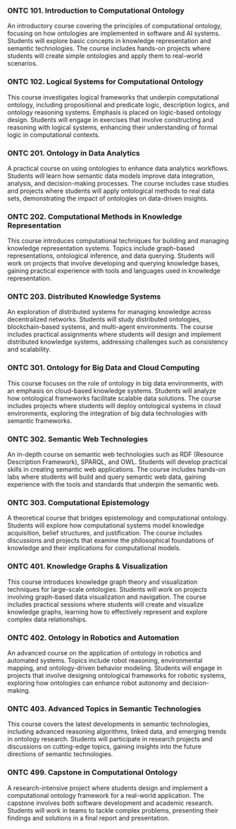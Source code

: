### ONTC 101. Introduction to Computational Ontology

An introductory course covering the principles of computational ontology, focusing on how ontologies are implemented in software and AI systems. Students will explore basic concepts in knowledge representation and semantic technologies. The course includes hands-on projects where students will create simple ontologies and apply them to real-world scenarios.

### ONTC 102. Logical Systems for Computational Ontology

This course investigates logical frameworks that underpin computational ontology, including propositional and predicate logic, description logics, and ontology reasoning systems. Emphasis is placed on logic-based ontology design. Students will engage in exercises that involve constructing and reasoning with logical systems, enhancing their understanding of formal logic in computational contexts.

### ONTC 201. Ontology in Data Analytics

A practical course on using ontologies to enhance data analytics workflows. Students will learn how semantic data models improve data integration, analysis, and decision-making processes. The course includes case studies and projects where students will apply ontological methods to real data sets, demonstrating the impact of ontologies on data-driven insights.

### ONTC 202. Computational Methods in Knowledge Representation

This course introduces computational techniques for building and managing knowledge representation systems. Topics include graph-based representations, ontological inference, and data querying. Students will work on projects that involve developing and querying knowledge bases, gaining practical experience with tools and languages used in knowledge representation.

### ONTC 203. Distributed Knowledge Systems

An exploration of distributed systems for managing knowledge across decentralized networks. Students will study distributed ontologies, blockchain-based systems, and multi-agent environments. The course includes practical assignments where students will design and implement distributed knowledge systems, addressing challenges such as consistency and scalability.

### ONTC 301. Ontology for Big Data and Cloud Computing

This course focuses on the role of ontology in big data environments, with an emphasis on cloud-based knowledge systems. Students will analyze how ontological frameworks facilitate scalable data solutions. The course includes projects where students will deploy ontological systems in cloud environments, exploring the integration of big data technologies with semantic frameworks.

### ONTC 302. Semantic Web Technologies

An in-depth course on semantic web technologies such as RDF (Resource Description Framework), SPARQL, and OWL. Students will develop practical skills in creating semantic web applications. The course includes hands-on labs where students will build and query semantic web data, gaining experience with the tools and standards that underpin the semantic web.

### ONTC 303. Computational Epistemology

A theoretical course that bridges epistemology and computational ontology. Students will explore how computational systems model knowledge acquisition, belief structures, and justification. The course includes discussions and projects that examine the philosophical foundations of knowledge and their implications for computational models.

### ONTC 401. Knowledge Graphs & Visualization

This course introduces knowledge graph theory and visualization techniques for large-scale ontologies. Students will work on projects involving graph-based data visualization and navigation. The course includes practical sessions where students will create and visualize knowledge graphs, learning how to effectively represent and explore complex data relationships.

### ONTC 402. Ontology in Robotics and Automation

An advanced course on the application of ontology in robotics and automated systems. Topics include robot reasoning, environmental mapping, and ontology-driven behavior modeling. Students will engage in projects that involve designing ontological frameworks for robotic systems, exploring how ontologies can enhance robot autonomy and decision-making.

### ONTC 403. Advanced Topics in Semantic Technologies

This course covers the latest developments in semantic technologies, including advanced reasoning algorithms, linked data, and emerging trends in ontology research. Students will participate in research projects and discussions on cutting-edge topics, gaining insights into the future directions of semantic technologies.

### ONTC 499. Capstone in Computational Ontology

A research-intensive project where students design and implement a computational ontology framework for a real-world application. The capstone involves both software development and academic research. Students will work in teams to tackle complex problems, presenting their findings and solutions in a final report and presentation.